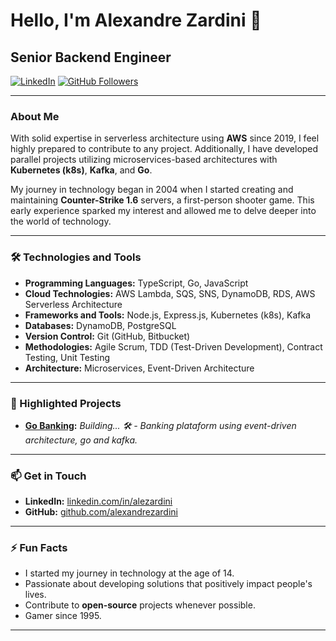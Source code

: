 # Hello, I'm Alexandre Zardini 👋

## Senior Backend Engineer

[![LinkedIn](https://img.shields.io/badge/LinkedIn-alezardini-blue)](https://www.linkedin.com/in/alezardini/)
[![GitHub Followers](https://img.shields.io/github/followers/alexandrezardini?label=GitHub&style=social)](https://github.com/alexandrezardini)

---

### About Me

With solid expertise in serverless architecture using **AWS** since 2019, I feel highly prepared to contribute to any project. Additionally, I have developed parallel projects utilizing microservices-based architectures with **Kubernetes (k8s)**, **Kafka**, and **Go**.

My journey in technology began in 2004 when I started creating and maintaining **Counter-Strike 1.6** servers, a first-person shooter game. This early experience sparked my interest and allowed me to delve deeper into the world of technology.

---

### 🛠️ Technologies and Tools

- **Programming Languages:** TypeScript, Go, JavaScript
- **Cloud Technologies:** AWS Lambda, SQS, SNS, DynamoDB, RDS, AWS Serverless Architecture
- **Frameworks and Tools:** Node.js, Express.js, Kubernetes (k8s), Kafka
- **Databases:** DynamoDB, PostgreSQL
- **Version Control:** Git (GitHub, Bitbucket)
- **Methodologies:** Agile Scrum, TDD (Test-Driven Development), Contract Testing, Unit Testing
- **Architecture:** Microservices, Event-Driven Architecture

---

### 💼 Highlighted Projects

- **[Go Banking](#):** *Building... 🛠️ - Banking plataform using event-driven architecture, go and kafka.*

---

### 📫 Get in Touch

- **LinkedIn:** [linkedin.com/in/alezardini](https://www.linkedin.com/in/alezardini/)
- **GitHub:** [github.com/alexandrezardini](https://github.com/alexandrezardini)

---

### ⚡ Fun Facts

- I started my journey in technology at the age of 14.
- Passionate about developing solutions that positively impact people's lives.
- Contribute to **open-source** projects whenever possible.
- Gamer since 1995.

---
